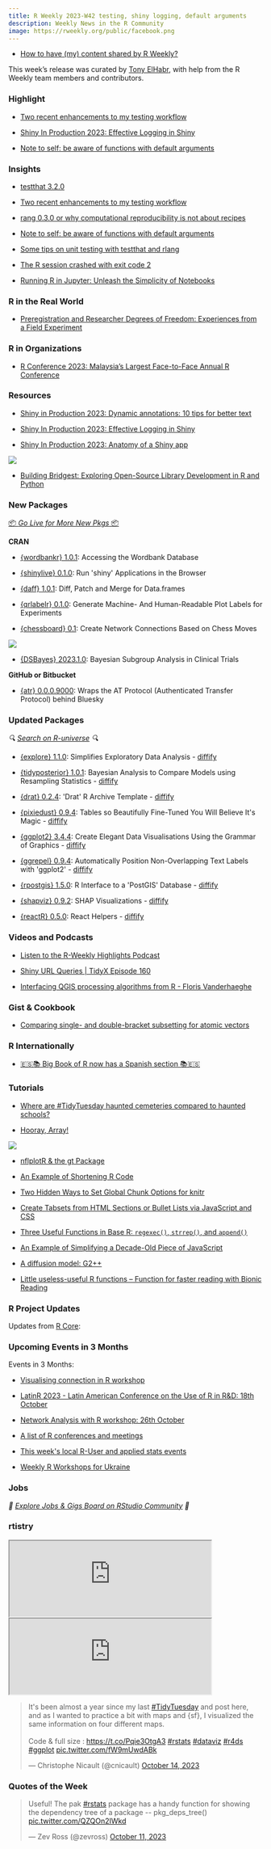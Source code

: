 ```yaml
---
title: R Weekly 2023-W42 testing, shiny logging, default arguments
description: Weekly News in the R Community
image: https://rweekly.org/public/facebook.png
---
```


+ [How to have (my) content shared by R Weekly?](https://github.com/rweekly/rweekly.org#how-to-have-my-content-shared-by-r-weekly)

This week’s release was curated by [Tony ElHabr](https://twitter.com/TonyElHabr), with help from the R Weekly team members and contributors.

### Highlight

+ [Two recent enhancements to my testing workflow](https://masalmon.eu/2023/10/09/test-workflow-enhancement/)

+ [Shiny In Production 2023: Effective Logging in Shiny](https://github.com/tanho63/talk_shinyprod2023_logging)

+ [Note to self: be aware of functions with default arguments](https://r-critique.com/be-aware-of-default-function-arguments)

### Insights

+ [testthat 3.2.0](https://www.tidyverse.org/blog/2023/10/testthat-3-2-0/)

+ [Two recent enhancements to my testing workflow](https://masalmon.eu/2023/10/09/test-workflow-enhancement/)

+ [rang 0.3.0 or why computational reproducibility is not about recipes](https://chainsawriot.com/postmannheim/2023/10/10/repro.html)

+ [Note to self: be aware of functions with default arguments](https://r-critique.com/be-aware-of-default-function-arguments)

+ [Some tips on unit testing with testthat and rlang](https://r-critique.com/some-tips-on-unit-testing-with-testthat-and-rlang)

+ [The R session crashed with exit code 2](https://r-critique.com/the-r-session-crashed-with-exit-code-2)

+ [Running R in Jupyter: Unleash the Simplicity of Notebooks](https://www.marsja.se/running-r-in-jupyter-unleash-the-simplicity-of-notebooks/)

### R in the Real World

+ [Preregistration and Researcher Degrees of Freedom: Experiences from a Field Experiment](https://joachim-gassen.github.io/2023/10/preregistered-degrees-of-freedom/)

### R in Organizations

+ [R Conference 2023: Malaysia’s Largest Face-to-Face Annual R Conference](https://www.r-consortium.org/blog/2023/10/11/r-conference-2023-malaysias-largest-face-to-face-annual-r-conference)


### Resources

+ [Shiny in Production 2023: Dynamic annotations: 10 tips for better text](https://www.cararthompson.com/talks/shiny-dynamic-annotations/)

+ [Shiny In Production 2023: Effective Logging in Shiny](https://github.com/tanho63/talk_shinyprod2023_logging)

+ [Shiny In Production 2023: Anatomy of a Shiny app](https://chrisbrownlie.github.io/anatomy_of_shiny_sip23/#/title-slide)

![](https://raw.githubusercontent.com/rweekly/image/master/2023/W42/shiny-app-anatomy.png)

+ [Building Bridgest: Exploring Open-Source Library Development in R and Python](https://docs.google.com/presentation/d/e/2PACX-1vSO_P_zks1LDAmHHqj7WvTi7Gsf0LomhlHIGkZ7zcq4Cd1dLJCUUT54eesQD5Fa0XgKqke2lhTe2hJ5/pub?start=false&loop=false&delayms=3000#slide=id.g1e56c81eb80_0_901)

### New Packages

<p class="added-hostname"><a href="https://rweekly.org/live" target="_blank" class="externalLink">📦 <i>Go Live for More New Pkgs</i> 📦</a></p>


**CRAN**

+ [{wordbankr} 1.0.1](https://cran.r-project.org/package=wordbankr): Accessing the Wordbank Database

+ [{shinylive} 0.1.0](https://cran.r-project.org/package=shinylive): Run 'shiny' Applications in the Browser

+ [{daff} 1.0.1](https://cran.r-project.org/package=daff): Diff, Patch and Merge for Data.frames

+ [{qrlabelr} 0.1.0](https://cran.r-project.org/package=qrlabelr): Generate Machine- And Human-Readable Plot Labels for Experiments

+ [{chessboard} 0.1](https://cran.r-project.org/package=chessboard): Create Network Connections Based on Chess Moves

![](https://raw.githubusercontent.com/rweekly/image/master/2023/W42/chessboard.png)

+ [{DSBayes} 2023.1.0](https://cran.r-project.org/package=DSBayes): Bayesian Subgroup Analysis in Clinical Trials

**GitHub or Bitbucket**

+ [{atr} 0.0.0.9000](https://jbgruber.github.io/atr/index.html): Wraps the AT Protocol (Authenticated Transfer Protocol) behind Bluesky

### Updated Packages

<i>🔍 [Search on R-universe](https://r-universe.dev/search/) 🔍</i>

+ [{explore} 1.1.0](https://rolkra.github.io/explore/): Simplifies Exploratory Data Analysis  - [diffify](https://diffify.com/R/explore)

+ [{tidyposterior} 1.0.1](https://cran.r-project.org/package=tidyposterior): Bayesian Analysis to Compare Models using Resampling Statistics - [diffify](https://diffify.com/R/tidyposterior)

+ [{drat} 0.2.4](https://cran.r-project.org/package=drat): 'Drat' R Archive Template - [diffify](https://diffify.com/R/drat)

+ [{pixiedust} 0.9.4](https://cran.r-project.org/package=pixiedust): Tables so Beautifully Fine-Tuned You Will Believe It's Magic - [diffify](https://diffify.com/R/pixiedust)

+ [{ggplot2} 3.4.4](https://cran.r-project.org/package=ggplot2): Create Elegant Data Visualisations Using the Grammar of Graphics - [diffify](https://diffify.com/R/ggplot2)

+ [{ggrepel} 0.9.4](https://cran.r-project.org/package=ggrepel): Automatically Position Non-Overlapping Text Labels with 'ggplot2' - [diffify](https://diffify.com/R/ggrepel)

+ [{rpostgis} 1.5.0](https://cran.r-project.org/package=rpostgis): R Interface to a 'PostGIS' Database - [diffify](https://diffify.com/R/rpostgis)

+ [{shapviz} 0.9.2](https://cran.r-project.org/package=shapviz): SHAP Visualizations - [diffify](https://diffify.com/R/shapviz)

+ [{reactR} 0.5.0](https://cran.r-project.org/package=reactR): React Helpers - [diffify](https://diffify.com/R/reactR)

### Videos and Podcasts

+ [Listen to the R-Weekly Highlights Podcast](https://rweekly.fireside.fm/)

+ [Shiny URL Queries | TidyX Episode 160](https://www.youtube.com/watch?v=gYy9RjVBUfI)

+ [Interfacing QGIS processing algorithms from R - Floris Vanderhaeghe](https://www.youtube.com/watch?v=Qt5DzWThWqI)

### Gist & Cookbook

+ [Comparing single- and double-bracket subsetting for atomic vectors](https://gist.github.com/krlmlr/b9ae8c3025cfbee9fc84258f98cdb211)


### R Internationally

+ [🇪🇸📚 Big Book of R now has a Spanish section 📚🇪🇸](https://oscarbaruffa.com/%f0%9f%87%aa%f0%9f%87%b8%f0%9f%93%9a-big-book-of-r-now-has-a-spanish-section-%f0%9f%93%9a%f0%9f%87%aa%f0%9f%87%b8/)

### Tutorials

+ [Where are #TidyTuesday haunted cemeteries compared to haunted schools?](https://juliasilge.com/blog/haunted-places/)

+ [Hooray, Array!](https://jcarroll.com.au/2023/10/09/hooray-array/)

![](https://raw.githubusercontent.com/rweekly/image/master/2023/W42/raku_r_coloured.png)

+ [nflplotR & the gt Package](http://nflplotr.nflverse.com/articles/gt.html)

+ [An Example of Shortening R Code](https://yihui.org/en/2023/10/shorten-code/)

+ [Two Hidden Ways to Set Global Chunk Options for knitr](https://yihui.org/en/2023/10/opts-chunk/)

+ [Create Tabsets from HTML Sections or Bullet Lists via JavaScript and CSS](https://yihui.org/en/2023/10/section-tabsets/)

+ [Three Useful Functions in Base R: `regexec()`, `strrep()`, and `append()`](https://yihui.org/en/2023/10/three-functions/)

+ [An Example of Simplifying a Decade-Old Piece of JavaScript](https://yihui.org/en/2023/10/simplify-javascript/)

+ [A diffusion model: G2++](https://thierrymoudiki.github.io/blog/2023/10/09/r/g2plus)

+ [Little useless-useful R functions – Function for faster reading with Bionic Reading](https://tomaztsql.wordpress.com/2023/10/08/little-useless-useful-r-functions-function-for-faster-reading-with-bionic-reading/)

<!--<div class="post-more-begin></div><div class="post-more-end"></div>-->

### R Project Updates

Updates from [R Core](http://developer.r-project.org/blosxom.cgi/R-devel/NEWS):


### Upcoming Events in 3 Months

Events in 3 Months:

+ [Visualising connection in R workshop](https://r-posts.com/visualising-connection-in-r-workshop/)

+ [LatinR 2023 - Latin American Conference on the Use of R in R&D: 18th October](https://www.eventbrite.cl/e/latinr-2023-conferencia-latinoamericana-sobre-uso-de-r-en-id-tickets-637517701607)

+ [Network Analysis with R workshop: 26th October](https://r-posts.com/network-analysis-with-r-workshop/)

+ [A list of R conferences and meetings](https://jumpingrivers.github.io/meetingsR/events.html)

+ [This week's local R-User and applied stats events](https://community.rstudio.com/c/irl)

+ [Weekly R Workshops for Ukraine](https://sites.google.com/view/dariia-mykhailyshyna/main/r-workshops-for-ukraine)


### Jobs

<i>💼 [Explore Jobs & Gigs Board on RStudio Community](https://community.rstudio.com/c/jobs/) 💼</i>

### rtistry

<iframe src="https://fosstodon.org/@bjnnowak/111222233202803960/embed" width="400" allowfullscreen="allowfullscreen" sandbox="allow-scripts allow-same-origin allow-popups allow-popups-to-escape-sandbox allow-forms"></iframe>

<iframe src="https://fosstodon.org/@terence/111208263556859606/embed" width="400" allowfullscreen="allowfullscreen" sandbox="allow-scripts allow-same-origin allow-popups allow-popups-to-escape-sandbox allow-forms"></iframe>

<blockquote class="twitter-tweet"><p lang="en" dir="ltr">It&#39;s been almost a year since my last <a href="https://twitter.com/hashtag/TidyTuesday?src=hash&amp;ref_src=twsrc%5Etfw">#TidyTuesday</a> and post here, and as I wanted to practice a bit with maps and {sf}, I visualized the same information on four different maps. <br><br>Code &amp; full size : <a href="https://t.co/Pqie3OtgA3">https://t.co/Pqie3OtgA3</a> <a href="https://twitter.com/hashtag/rstats?src=hash&amp;ref_src=twsrc%5Etfw">#rstats</a> <a href="https://twitter.com/hashtag/dataviz?src=hash&amp;ref_src=twsrc%5Etfw">#dataviz</a> <a href="https://twitter.com/hashtag/r4ds?src=hash&amp;ref_src=twsrc%5Etfw">#r4ds</a> <a href="https://twitter.com/hashtag/ggplot?src=hash&amp;ref_src=twsrc%5Etfw">#ggplot</a> <a href="https://t.co/fW9mUwdABk">pic.twitter.com/fW9mUwdABk</a></p>&mdash; Christophe Nicault (@cnicault) <a href="https://twitter.com/cnicault/status/1713231003756507593?ref_src=twsrc%5Etfw">October 14, 2023</a></blockquote> <script async src="https://platform.twitter.com/widgets.js" charset="utf-8"></script> 

### Quotes of the Week

<blockquote class="twitter-tweet"><p lang="en" dir="ltr">Useful! The pak <a href="https://twitter.com/hashtag/rstats?src=hash&amp;ref_src=twsrc%5Etfw">#rstats</a> package has a handy function for showing the dependency tree of a package -- pkg_deps_tree() <a href="https://t.co/QZQOn2IWkd">pic.twitter.com/QZQOn2IWkd</a></p>&mdash; Zev Ross (@zevross) <a href="https://twitter.com/zevross/status/1712139568193974704?ref_src=twsrc%5Etfw">October 11, 2023</a></blockquote> <script async src="https://platform.twitter.com/widgets.js" charset="utf-8"></script> 
